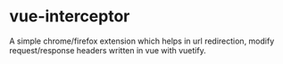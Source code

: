 # vue-interceptor

A simple chrome/firefox extension which helps in url redirection, modify request/response headers written in vue with vuetify.
